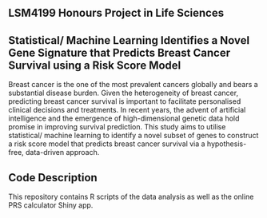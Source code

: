## LSM4199 Honours Project in Life Sciences
## Statistical/ Machine Learning Identifies a Novel Gene Signature that Predicts Breast Cancer Survival using a Risk Score Model
Breast cancer is the one of the most prevalent cancers globally and bears a
substantial disease burden. Given the heterogeneity of breast cancer, predicting breast
cancer survival is important to facilitate personalised clinical decisions and treatments. In
recent years, the advent of artificial intelligence and the emergence of high-dimensional
genetic data hold promise in improving survival prediction. This study aims to utilise
statistical/ machine learning to identify a novel subset of genes to construct a risk score
model that predicts breast cancer survival via a hypothesis-free, data-driven approach.

## Code Description
This repository contains R scripts of the data analysis as well as the online PRS calculator Shiny app.
